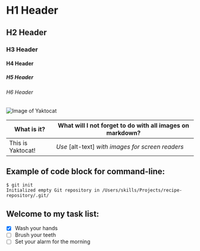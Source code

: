 # H1 Header
## H2 Header
### H3 Header
#### H4 Header
##### H5 Header
###### H6 Header

![Image of Yaktocat](https://octodex.github.com/images/yaktocat.png)

| What is it? | What will I not forget to do with all images on markdown? |
| ------------------| ----------------------------------------------------------------- |
| This is Yaktocat! | _Use_ [alt-text] _with images for screen readers_ |

## Example of code block for command-line:
```
$ git init
Initialized empty Git repository in /Users/skills/Projects/recipe-repository/.git/
```

## Welcome to my task list:
- [x] Wash your hands
- [ ] Brush your teeth
- [ ] Set your alarm for the morning
